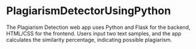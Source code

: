# PlagiarismDetectorUsingPython
The Plagiarism Detection web app uses Python and Flask for the backend, HTML/CSS for the frontend. Users input two text samples, and the app calculates the similarity percentage, indicating possible plagiarism.
